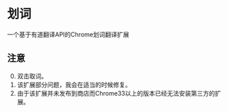 划词
================================

一个基于有道翻译API的Chrome划词翻译扩展

注意
-------

0. 双击取词。
1. 该扩展部分问题，我会在适当的时候修复。
2. 由于该扩展并未发布到商店而Chrome33以上的版本已经无法安装第三方的扩展。